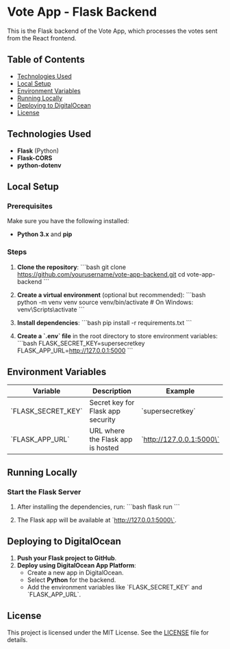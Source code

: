 
# Vote App - Flask Backend

This is the Flask backend of the Vote App, which processes the votes sent from the React frontend.

## Table of Contents
- [Technologies Used](#technologies-used)
- [Local Setup](#local-setup)
- [Environment Variables](#environment-variables)
- [Running Locally](#running-locally)
- [Deploying to DigitalOcean](#deploying-to-digitalocean)
- [License](#license)

## Technologies Used
- **Flask** (Python)
- **Flask-CORS**
- **python-dotenv**

## Local Setup

### Prerequisites
Make sure you have the following installed:
- **Python 3.x** and **pip**

### Steps

1. **Clone the repository**:
   \`\`\`bash
   git clone https://github.com/yourusername/vote-app-backend.git
   cd vote-app-backend
   \`\`\`

2. **Create a virtual environment** (optional but recommended):
   \`\`\`bash
   python -m venv venv
   source venv/bin/activate   # On Windows: venv\Scripts\activate
   \`\`\`

3. **Install dependencies**:
   \`\`\`bash
   pip install -r requirements.txt
   \`\`\`

4. **Create a \`.env\` file** in the root directory to store environment variables:
   \`\`\`bash
   FLASK_SECRET_KEY=supersecretkey
   FLASK_APP_URL=http://127.0.0.1:5000
   \`\`\`

## Environment Variables

| Variable            | Description                              | Example                    |
|---------------------|------------------------------------------|----------------------------|
| \`FLASK_SECRET_KEY\`   | Secret key for Flask app security        | \`supersecretkey\`            |
| \`FLASK_APP_URL\`      | URL where the Flask app is hosted        | \`http://127.0.0.1:5000\`     |

## Running Locally

### Start the Flask Server

1. After installing the dependencies, run:
   \`\`\`bash
   flask run
   \`\`\`

2. The Flask app will be available at \`http://127.0.0.1:5000\`.

## Deploying to DigitalOcean

1. **Push your Flask project to GitHub**.
2. **Deploy using DigitalOcean App Platform**:
   - Create a new app in DigitalOcean.
   - Select **Python** for the backend.
   - Add the environment variables like \`FLASK_SECRET_KEY\` and \`FLASK_APP_URL\`.

## License

This project is licensed under the MIT License. See the [LICENSE](LICENSE) file for details.
